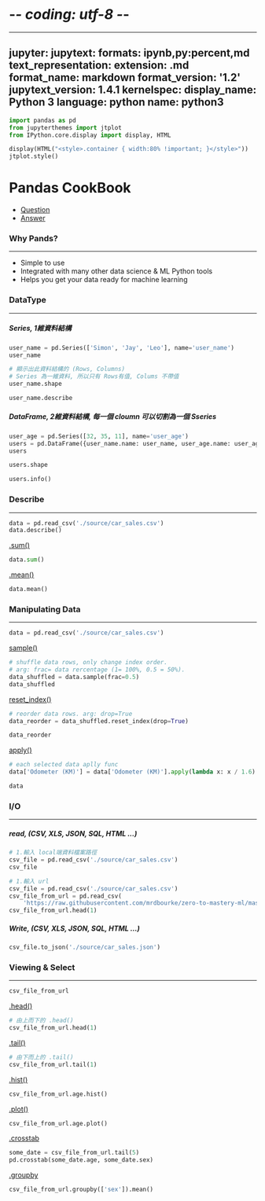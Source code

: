 # -*- coding: utf-8 -*-
---
jupyter:
  jupytext:
    formats: ipynb,py:percent,md
    text_representation:
      extension: .md
      format_name: markdown
      format_version: '1.2'
      jupytext_version: 1.4.1
  kernelspec:
    display_name: Python 3
    language: python
    name: python3
---

```python
import pandas as pd
from jupyterthemes import jtplot
from IPython.core.display import display, HTML

display(HTML("<style>.container { width:80% !important; }</style>"))
jtplot.style()
```

# Pandas CookBook


* [Question](https://github.com/mrdbourke/zero-to-mastery-ml/blob/master/section-2-data-science-and-ml-tools/pandas-exercises.ipynb)  
* [Answer](https://github.com/mrdbourke/zero-to-mastery-ml/blob/master/section-2-data-science-and-ml-tools/pandas-exercises-solutions.ipynb)


### Why Pands?
---
* Simple to use
* Integrated with many other data science & ML Python tools
* Helps you get your data ready for machine learning



### DataType
---


##### Series, 1維資料結構

```python
user_name = pd.Series(['Simon', 'Jay', 'Leo'], name='user_name')
user_name
```

```python
# 顯示出此資料結構的 (Rows, Columns)
# Series 為一維資料, 所以只有 Rows有值, Colums 不帶值
user_name.shape
```

```python
user_name.describe
```

##### DataFrame, 2維資料結構, 每一個 cloumn 可以切割為一個 Sseries

```python
user_age = pd.Series([32, 35, 11], name='user_age')
users = pd.DataFrame({user_name.name: user_name, user_age.name: user_age})
users
```

```python
users.shape
```

```python
users.info()
```

### Describe
---

```python
data = pd.read_csv('./source/car_sales.csv')
data.describe()
```

[.sum()](https://pandas.pydata.org/docs/reference/api/pandas.DataFrame.sum.html?highlight=sum)

```python
data.sum()
```

[.mean()](https://pandas.pydata.org/docs/reference/api/pandas.DataFrame.mean.html?highlight=mean)

```python
data.mean()
```

### Manipulating Data
---

```python
data = pd.read_csv('./source/car_sales.csv')
```

[sample()](https://pandas.pydata.org/docs/reference/api/pandas.DataFrame.sample.html?highlight=sample#pandas.DataFrame.sample)

```python
# shuffle data rows, only change index order. 
# arg: frac= data rercentage (1= 100%, 0.5 = 50%).
data_shuffled = data.sample(frac=0.5)
data_shuffled
```

[reset_index()](https://pandas.pydata.org/docs/reference/api/pandas.DataFrame.reset_index.html?highlight=reset_index#pandas-dataframe-reset-index)

```python
# reorder data rows. arg: drop=True
data_reorder = data_shuffled.reset_index(drop=True)
```

```python
data_reorder
```

[apply()](https://pandas.pydata.org/docs/reference/api/pandas.DataFrame.apply.html?highlight=apply#pandas.DataFrame.apply)

```python
# each selected data aplly func
data['Odometer (KM)'] = data['Odometer (KM)'].apply(lambda x: x / 1.6)
```

```python
data
```

### I/O
---


##### read, (CSV, XLS, JSON, SQL, HTML ...)

```python
# 1.輸入 local端資料檔案路徑
csv_file = pd.read_csv('./source/car_sales.csv')
csv_file
```

```python
# 1.輸入 url
csv_file = pd.read_csv('./source/car_sales.csv')
csv_file_from_url = pd.read_csv(
    'https://raw.githubusercontent.com/mrdbourke/zero-to-mastery-ml/master/data/heart-disease.csv')
csv_file_from_url.head(1)
```

##### Write, (CSV, XLS, JSON, SQL, HTML ...)

```python
csv_file.to_json('./source/car_sales.json')
```

### Viewing & Select
---

```python
csv_file_from_url
```

[.head()](https://pandas.pydata.org/docs/reference/api/pandas.DataFrame.head.html?highlight=head#pandas.DataFrame.head)

```python
# 由上而下的 .head()
csv_file_from_url.head(1)
```

[.tail()](https://pandas.pydata.org/docs/reference/api/pandas.DataFrame.tail.html?highlight=tail#pandas.DataFrame.tail)

```python
# 由下而上的 .tail()
csv_file_from_url.tail(1)
```

[.hist()](https://pandas.pydata.org/docs/reference/api/pandas.DataFrame.hist.html?highlight=hist)

```python
csv_file_from_url.age.hist()
```

[.plot()](https://pandas.pydata.org/docs/reference/api/pandas.DataFrame.plot.html?highlight=plot#pandas.DataFrame.plot)

```python
csv_file_from_url.age.plot()
```

[.crosstab](https://pandas.pydata.org/docs/reference/api/pandas.crosstab.html?highlight=crosstab)

```python
some_date = csv_file_from_url.tail(5)
pd.crosstab(some_date.age, some_date.sex)
```

[.groupby](https://pandas.pydata.org/docs/reference/api/pandas.DataFrame.groupby.html?highlight=groupby#pandas.DataFrame.groupby)

```python
csv_file_from_url.groupby(['sex']).mean()
```
